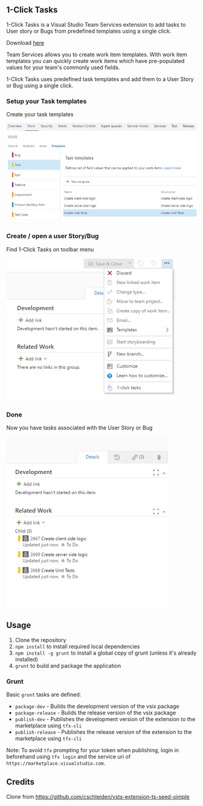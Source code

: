 ## 1-Click Tasks ##

1-Click Tasks is a Visual Studio Team Services extension to add tasks to User story or Bugs from predefined templates using a single click.

Download <a href="https://marketplace.visualstudio.com/items?itemName=ruifig.vsts-work-item-one-click-tasks" target="_blank">here</a>

Team Services allows you to create work item templates.
With work item templates you can quickly create work items which have pre-populated values for your team's commonly used fields.

1-Click Tasks uses predefined task templates and add them to a User Story or Bug using a single click.

### Setup your Task templates ###

Create your task templates

<img src="src/img/screen01.png" alt="Create your task templates" />


### Create / open a user Story/Bug ###

Find 1-Click Tasks on toolbar menu

<img src="src/img/screen02.png" alt="1-Click Tasks on the menu"/>

### Done ###

Now you have tasks associated with the User Story or Bug

<img src="src/img/screen03.png" alt="Done"/>


## Usage ##

1. Clone the repository
1. `npm install` to install required local dependencies
2. `npm install -g grunt` to install a global copy of grunt (unless it's already installed)
2. `grunt` to build and package the application

### Grunt ###

Basic `grunt` tasks are defined:

* `package-dev` - Builds the development version of the vsix package
* `package-release` - Builds the release version of the vsix package
* `publish-dev` - Publishes the development version of the extension to the marketplace using `tfx-cli`
* `publish-release` - Publishes the release version of the extension to the marketplace using `tfx-cli`

Note: To avoid `tfx` prompting for your token when publishing, login in beforehand using `tfx login` and the service uri of ` https://marketplace.visualstudio.com`.

## Credits ##

Clone from https://github.com/cschleiden/vsts-extension-ts-seed-simple
